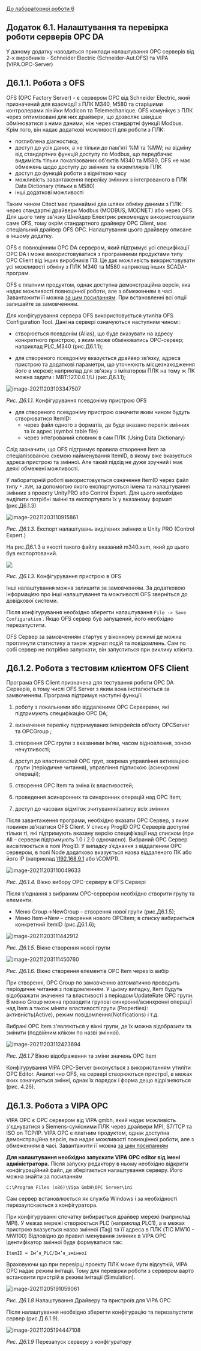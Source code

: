 [До лабораторної роботи 6](lab6.md)

## Додаток 6.1. Налаштування та перевірка роботи серверів OPC DA 

У даному додатку наводиться приклади налаштування OPC серверів від 2-х виробників - Schneider Electric (Schneider-Aut.OFS) та VIPA (VIPA.OPC-Server)

## Д6.1.1. Робота з OFS

OFS (OPC Factory Server) - є сервером OPC від Schneider Electric, який призначений для взаємодії з ПЛК M340, M580 та старішими контролерами лінійки Modicon та Telemechanique. OFS комунікує з ПЛК через оптимізовані для них драйвери, що дозволяє швидше обмінюватися з ними даними, ніж через стандартні функції Modbus. Крім того, він надає додаткові можливості для роботи з ПЛК:

- поглиблена діагностика;
- доступ до усіх даних, а не тільки до пам'яті %M та %MW; на відміну від стандартних функцій доступу по Modbus, що передбачає видимість тільки локалізованих об'єктів M340 та M580, OFS не має обмежень щодо доступу до змінних та екземплярів ПЛК
- доступ до функцій роботи з відміткою часу
- можливість завантаження переліку змінних з інтегрованого в ПЛК Data Dictionary (тільки в M580) 
- інші додаткові можливості       

Таким чином Citect має принаймні два шляхи обміну даними з ПЛК: через стандартні драйвери Modbus (MODBUS, MODNET) або через OFS. Для цього типу зв'язку Шнейдер Електрик рекомендує використовувати саме OFS, тому окрім стандартного драйверу OPC Client, має спеціальний драйвер OFS OPC. Налаштування цього драйверу описане в іншому додатку. 

OFS є повноцінним OPC DA сервером, який підтримує усі специфікації OPC DA і може використовуватися з програмними продуктами типу OPC Client від інших виробників ПЗ. Це дає можливість використовувати усі можливості обміну з ПЛК M340 та M580 наприклад інших SCADA-програм.   

OFS є платним продуктом, однак доступна демонстраційна версія, яка надає можливості повноцінної роботи, але з обмеженням в часі. Завантажити її можна [за цим посиланням](https://schneider-electric.app.box.com/s/ozvysr1qmpx6fe0zk11l/file/702319470136). При встановленні всі опції залишайте за замовченням.

Для конфігурування сервера OFS використовується утиліта OFS Configuration Tool. Дані на сервері означуються наступним чином :

- створюється псевдонім (Alias), що буде вказувати на адресу конкретного пристрою, з яким може обмінюватись ОРС-сервер; наприклад PLC_M340 (рис.Д6.1.1);

- для створеного псевдоніму вказується драйвер зв’язку, адреса пристрою та додаткові параметри, що уточнюють місцезнаходження його в мережі; наприклад для зв'язку з імітатором ПЛК на тому ж ПК можна задати : MBT:127.0.0.1/U (рис.Д6.1.1);

![image-20211203103347507](media6/image-20211203102929182.png)

*Рис. Д6.1.1.* Конфігурування псевдоніму пристрою ОFS

- для створеного псевдоніму пристрою означити яким чином будуть створюватися ItemID: 
  - через файл одного з форматів, де буде вказано перелік змінних та їх адрес (symbol table file)
  - через інтегрований словник в сам ПЛК (Using Data Dictionary)  

Слід зазначити, що OFS підтримує правила створення Item за спеціалізованою схемою найменування ItemID, в якому вже вказується адреса пристрою та змінної. Але такий підхід не дуже зручний і має деякі  обмежені можливості. 

У лабораторній роботі використовується означення ItemID через файл типу `*.XVM`, за допомогою якого експортуються імена та налаштування змінних з проекту UnityPRO або Control Expert. Для цього необхідно виділити потрібні змінні та експортувати їх у вказаному форматі (рис.Д6.1.3)  

![image-20211203110915861](media6/image-20211203110915861.png)

  *Рис. Д6.1.3*. Експорт налаштувань виділених змінних в Unity PRO (Control Expert.) 

На рис.Д6.1.3 в якості такого файлу вказаний m340.xvm, який до цього був експортований.

![](media6/image-20211203104932287.png)

  *Рис. Д6.1.3.* Конфігурування пристрою в ОFS

Інші налаштування можна залишити за замовченням. За додатковою інформацією про інші налаштування та можливості OFS зверніться до довідкової системи.

Після конфігурування необхідно зберегти налаштування `File -> Save Configuration` . Якщо OFS сервер був запущений, його необхідно перезапустити. 

OFS Сервер за замовченням стартує у віконному режимі де можна проглянути статистику а також журнал подій та повідомлень. Сам по собі сервер не потрібно запускати, він запуститься при виклику клієнта.  

## Д6.1.2. Робота з тестовим клієнтом OFS Client

Програма OFS Client призначена для тестування роботи OPC DA Серверів, в тому числі OFS Server з яким вона інсталюється за замвоченням. Програма підтримує наступні функції:

1. роботу з локальними або віддаленими ОРС Серверами, які підтримують специфікацію OPC DA;

2. визначення переліку підтримуваних інтерфейсів об’єкту OPCServer та OPCGroup ;

3. створення OPC групи з вказаними ім’ям, часом відновлення, зоною нечутливості;

4. доступ до властивостей ОРС груп, зокрема управління активацією групи (періодичне читання), управління підпискою (асинхронні операції);

5. створення OPC Item та зміна їх властивостей;

6. проведення асинхронних та синхронних операцій над OPC Item; 

7. доступ до часових відміток зчитування/запису всіх змінних

Після завантаження програми, необхідно вказати ОРС Сервер, з яким повинен зв’язатися OFS Client. У списку ProgID ОРС Серверів доступні тільки ті, які підтримують вказану версію специфікації над списком (при All – сервери підтримують 1.0 і 2.0 одночасно). Вибраний ОРС Сервер висвітлюється в полі ProgID. У випадку з’єднання з віддаленим ОРС сервером, в полі Node додатково вказується назва віддаленого ПК або його IP (наприклад [\\192.168.9.1](file:///\\192.168.9.1) або \\COMP1). 

![image-20211203110049633](media6/image-20211203110049633.png)

  *Рис. Д6.1.4.* Вікно вибору OPC-серверу в ОFS Сервері

Після з'єднання з вибраним OPC-сервером необхідно створити групу та елементи.

- Меню Group->NewGroup – створення нової групи (рис.Д6.1.5);
- Меню Item->New – створення нового OPCItem; в списку вибирається конкретний ItemID (рис.Д6.1.6);

![image-20211203111442912](media6/image-20211203111442912.png)

  *Рис. Д6.1.5.* Вікно створення нової групи

![image-20211203111450760](media6/image-20211203111450760.png)

  *Рис. Д6.1.6.* Вікно створення елементів OPC Item через їх вибір

При створенні, ОРС Group по замовченню автоматично проводить періодичне читання з повідомленням. У цьому випадку, Item будуть відображати значення та властивості з періодом UpdateRate OPC групи. В меню Group можна проводити групові синхронні/асинхронні операції над Item а також міняти властивості групи (Properties): активність(Active), режим повідомлення(Notifications) і т.д. 

Вибрані OPC Item з'являються у вікні групи, де їх можна відобразити та змінити (подвійним кліком по назві змінної).

![image-20211203112423694](media6/image-20211203112423694.png)

  *Рис. Д6.1.7* Вікно відображення та зміни значень OPC Item

Конфігурування VIPA OPC-Server виконується з використанням утиліти OPC Editor. Аналогічно OFS, на сервері створюються пристрої, в межах яких означуються змінні, однак їх порядок і форма дещо відрізняються (рис. 4.26).

## Д6.1.3. Робота з VIPA OPC

VIPA OPC є OPC сервером від VIPA gmbh, який надає можливість з'єднуватися з Siemens-сумісними ПЛК через драйвери MPI, S7/TCP та ISO on TCP/IP. VIPA OPC є платним продуктом, однак доступна демонстраційна версія, яка надає можливості повноцінної роботи, але з обмеженням в часі. Завантажити її можна [за цим посиланням](https://vipa.com.ua/support/downloads/software.html) 

**Для налаштування необхідно запускати VIPA OPC editor від імені адміністратора.** Після запуску редактору в ньому необхідно відкрити конфігураційний файл, де зберігається налаштування серверу. Його можна знайти за посиланням  

`C:\Program Files (x86)\Vipa GmbH\OPC Server\ini` 

Сам сервер встановлюється як служба Windows і за необхідності перезаупскається з конфігуратора.

При конфігуруванні спочатку вибирається драйвер мережі (наприклад MPI). У межах мережі створюється PLC (наприклад PLC1), а в межах пристрою вказується назва змінної (Tag) та її адреса в ПЛК (TIC MW10 - MW100) Відповідно до правил іменування змінних в VIPA OPC ідентифікатор змінної буде формуватися так: 

```
ItemID = Ім’я_PLC/Ім’я_змінної
```

Враховуючи що при перевірці проекту ПЛК може бути відсутній, VIPA OPC надає режим імітації. Тому для перевірки роботи з сервером варто встановити пристрій в режим імітації (Simulation).

 ![image-20211205191059061](media6/image-20211205191059061.png)

  *Рис. Д6.1.8* Налаштування Драйверу та пристроїв для VIPA OPC 

Після налаштування необхідно зберегти конфігурацію та перезапустити сервер (рис.Д.6.1.9).

![image-20211205194447108](media6/image-20211205194447108.png)

  *Рис. Д6.1.9* Перезапуск серверу з конфігуратору 

